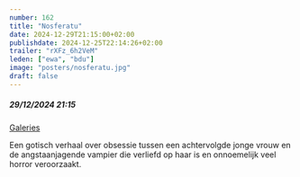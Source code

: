```yaml
---
number: 162
title: "Nosferatu"
date: 2024-12-29T21:15:00+02:00
publishdate: 2024-12-25T22:14:26+02:00
trailer: "rXFz_6h2VeM"
leden: ["ewa", "bdu"]
image: "posters/nosferatu.jpg"
draft: false
---
```


##### 29/12/2024 21:15

[Galeries](https://galeries.be/nl/nosferatu/)

Een gotisch verhaal over obsessie tussen een achtervolgde jonge vrouw en de angstaanjagende
vampier die verliefd op haar is en onnoemelijk veel horror veroorzaakt.
<!--more-->
